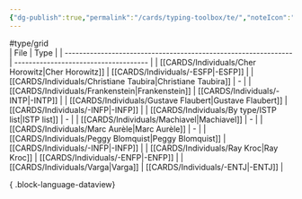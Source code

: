```yaml
---
{"dg-publish":true,"permalink":"/cards/typing-toolbox/te/","noteIcon":"1","created":"2023-04-08T11:29:15.624+02:00","updated":"2023-05-28T12:44:59.537+02:00"}
---
```


#type/grid  
| File                                                            | Type                                  |
| --------------------------------------------------------------- | ------------------------------------- |
| [[CARDS/Individuals/Cher Horowitz\|Cher Horowitz]]           | [[CARDS/Individuals/-ESFP\|-ESFP]] |
| [[CARDS/Individuals/Christiane Taubira\|Christiane Taubira]] | \-                                    |
| [[CARDS/Individuals/Frankenstein\|Frankenstein]]             | [[CARDS/Individuals/-INTP\|-INTP]] |
| [[CARDS/Individuals/Gustave Flaubert\|Gustave Flaubert]]     | [[CARDS/Individuals/-INFP\|-INFP]] |
| [[CARDS/Individuals/By type/ISTP list\|ISTP list]]           | \-                                    |
| [[CARDS/Individuals/Machiavel\|Machiavel]]                   | \-                                    |
| [[CARDS/Individuals/Marc Aurèle\|Marc Aurèle]]               | \-                                    |
| [[CARDS/Individuals/Peggy Blomquist\|Peggy Blomquist]]       | [[CARDS/Individuals/-INFP\|-INFP]] |
| [[CARDS/Individuals/Ray Kroc\|Ray Kroc]]                     | [[CARDS/Individuals/-ENFP\|-ENFP]] |
| [[CARDS/Individuals/Varga\|Varga]]                           | [[CARDS/Individuals/-ENTJ\|-ENTJ]] |

{ .block-language-dataview}
